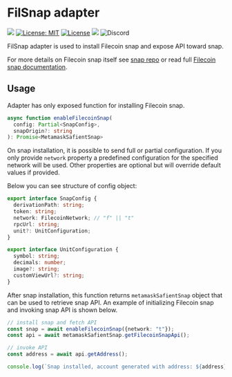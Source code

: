 # FilSnap adapter
![](https://github.com/chainsafe/filsnap/workflows/ci/badge.svg)
[![License: MIT](https://img.shields.io/badge/License-MIT-yellow.svg)](https://opensource.org/licenses/MIT)
[![License](https://img.shields.io/badge/License-Apache%202.0-blue.svg)](https://opensource.org/licenses/Apache-2.0)
![](https://img.shields.io/badge/yarn-%3E%3D1.17.0-orange.svg?style=flat-square)
![Discord](https://img.shields.io/discord/608204864593461248?color=blue&label=Discord&logo=discord)

FilSnap adapter is used to install Filecoin snap and expose API toward snap.

For more details on Filecoin snap itself see [snap repo](https://github.com/chainsafe/filsnap) or read full [Filecoin snap documentation](https://github.com/chainsafe/filsnap/wiki).

## Usage

Adapter has only exposed function for installing Filecoin snap.

```typescript
async function enableFilecoinSnap(
  config: Partial<SnapConfig>, 
  snapOrigin?: string
): Promise<MetamaskSafientSnap> 
```

On snap installation, it is possible to send full or partial configuration.
If you only provide `network` property a predefined configuration for the specified network will be used.
Other properties are optional but will override default values if provided.

Below you can see structure of config object:

```typescript
export interface SnapConfig {
  derivationPath: string;
  token: string;
  network: FilecoinNetwork; // "f" || "t"
  rpcUrl: string;
  unit?: UnitConfiguration;
}

export interface UnitConfiguration {
  symbol: string;
  decimals: number;
  image?: string;
  customViewUrl?: string;
}
```

After snap installation, this function returns `metamaskSafientSnap` object that can be used to retrieve snap API. 
An example of initializing Filecoin snap and invoking snap API is shown below.

```typescript
// install snap and fetch API
const snap = await enableFilecoinSnap({network: "t"});
const api = await metamaskSafientSnap.getFilecoinSnapApi();

// invoke API
const address = await api.getAddress();

console.log(`Snap installed, account generated with address: ${address}`);
```
